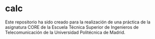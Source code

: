 # calc

Este repositorio ha sido creado para la realización de una práctica de la asignatura CORE de la Escuela Técnica Superior de Ingenieros de Telecomunicación de la Universidad Politécnica de Madrid.

